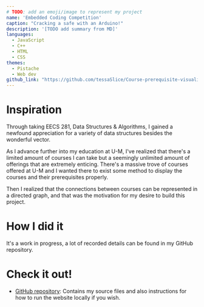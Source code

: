 ```yaml
---
# TODO: add an emoji/image to represent my project
name: 'Embedded Coding Competition'
caption: "Cracking a safe with an Arduino!"
description: '[TODO add summary from MD]'
languages:
  - JavaScript
  - C++
  - HTML
  - CSS
themes:
  - Pistache
  - Web dev
github_link: "https://github.com/tessaSlice/Course-prerequisite-visualizer"
---
```


# Inspiration

Through taking EECS 281, Data Structures & Algorithms, I gained a newfound appreciation for a variety of data structures besides the wonderful vector. 

As I advance further into my education at U-M, I've realized that there's a limited amount of courses I can take but a seemingly unlimited amount of offerings that are extremely enticing. There's a massive trove of courses offered at U-M and I wanted there to exist some method to display the courses and their prerequisites properly. 

Then I realized that the connections between courses can be represented in a directed graph, and that was the motivation for my desire to build this project.  

# How I did it

It's a work in progress, a lot of recorded details can be found in my GitHub repository. 

# Check it out!

- [GitHub repository](https://github.com/tessaSlice/Course-prerequisite-visualizer): Contains my source files and also instructions for how to run the website locally if you wish. 